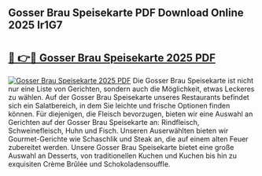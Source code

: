 ## Gosser Brau Speisekarte PDF Download Online 2025 Ir1G7

# <h2><a href="http://gcdlud3.nevu.top/?p=Gosser+Brau+Speisekarte">🔗 👉🔴 Gosser Brau Speisekarte 2025 PDF</a></h2>

[![Gosser Brau Speisekarte 2025 PDF](https://i.imgur.com/dBaPXMq.png)](http://gcdlud3.nevu.top/?p=Gosser+Brau+Speisekarte)
Die Gosser Brau Speisekarte ist nicht nur eine Liste von Gerichten, sondern auch die Möglichkeit, etwas Leckeres zu wählen. Auf der Gosser Brau Speisekarte unseres Restaurants befindet sich ein Salatbereich, in dem Sie leichte und frische Optionen finden können. Für diejenigen, die Fleisch bevorzugen, bieten wir eine Auswahl an Gerichten auf der Gosser Brau Speisekarte an: Rindfleisch, Schweinefleisch, Huhn und Fisch. Unseren Auserwählten bieten wir Gourmet-Gerichte wie Schaschlik und Steak an, die auf einem alten Feuer zubereitet werden. Unsere Gosser Brau Speisekarte bietet eine große Auswahl an Desserts, von traditionellen Kuchen und Kuchen bis hin zu exquisiten Crème Brûlée und Schokoladensouffle.
